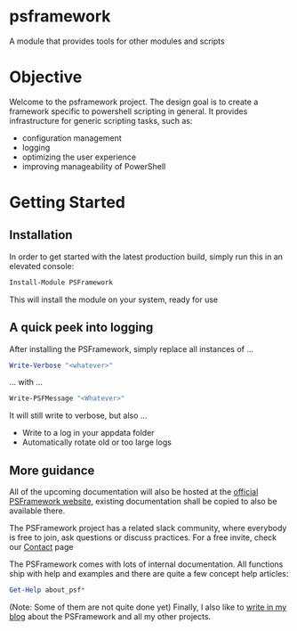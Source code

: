 # psframework
A module that provides tools for other modules and scripts

# Objective
Welcome to the psframework project.
The design goal is to create a framework specific to powershell scripting in general. It provides infrastructure for generic scripting tasks, such as:
 - configuration management
 - logging
 - optimizing the user experience
 - improving manageability of PowerShell

 # Getting Started
 ## Installation
 In order to get started with the latest production build, simply run this in an elevated console:
 ```powershell
 Install-Module PSFramework
 ```
 This will install the module on your system, ready for use
 
 ## A quick peek into logging
 After installing the PSFramework, simply replace all instances of ...
 ```powershell
 Write-Verbose "<whatever>"
 ```
 ... with ...
 ```powershell
 Write-PSFMessage "<Whatever>"
 ```
 It will still write to verbose, but also ...
  - Write to a log in your appdata folder
  - Automatically rotate old or too large logs
  
## More guidance
All of the upcoming documentation will also be hosted at the [official PSFramework website](http://psframework.org), existing documentation shall be copied to also be available there.

The PSFramework project has a related slack community, where everybody is free to join, ask questions or discuss practices. For a free invite, check our [Contact](http://psframework.org/general/contact.html) page

The PSFramework comes with lots of internal documentation.
All functions ship with help and examples and there are quite a few concept help articles:
```powershell
Get-Help about_psf*
```
(Note: Some of them are not quite done yet)
Finally, I also like to [write in my blog](http://allthingspowershell.blogspot.de) about the PSFramework and all my other projects.